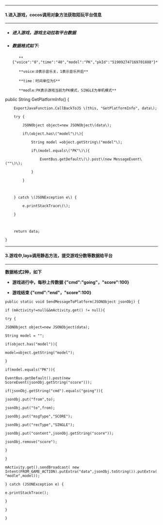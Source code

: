 # 

---

#### 1.进入游戏，cocos调用对象方法获取陌玩平台信息

---

* ##### **进入游戏，游戏主动拉取平台数据**
* ##### 数据格式如下:

  ```
     **{"voice":"0","time":"40","model":"PK","pkId":"519092747169701888"}**

     **voice:0表示音乐关，1表示音乐开启**

     **time：时间单位为S**

     **modle:PK表示游戏当前为PK模式，SINGLE为单机模式**
  ```

public  String GetPlatformInfo\(\) {

```
    ExportJavaFunction.CallBackToJS \(this, "GetPlatformInfo", data\);

    try {

        JSONObject object=new JSONObject\(data\);

        if\(object.has\("model"\)\){

            String model =object.getString\("model"\);

            if\(model.equals\("PK"\)\){

                EventBus.getDefault\(\).post\(new MessageEvent\(""\)\);

            }

        }



    } catch \(JSONException e\) {

        e.printStackTrace\(\);

    }



    return data;

}
```

---

#### 3.游戏中,laya调用静态方法，提交游戏分数等数据给平台

---

**数据格式2种，如下**

* **游戏进行中，每秒上传数据 {"cmd":"going"，"score":100}**

* **游戏结束 {"cmd":"end"，"score":100}**

`public static void SendMessageToPlatform(JSONObject jsonObj) {`

`if (mActivity!=null&&mActivity.get() != null){`

`try {`

`JSONObject object=new JSONObject(data);`

`String model = "";`

`if(object.has("model")){`

`model=object.getString("model");`

`}`

`if(model.equals("PK")){`

`EventBus.getDefault().post(new ScoreEvent(jsonObj.getString("score")));`

`if(jsonObj.getString("cmd").equals("going")){`

`jsonObj.put("from",to);`

`jsonObj.put("to",from);`

`jsonObj.put("msgType","SCORE");`

`jsonObj.put("recType","SINGLE");`

`jsonObj.put("content",jsonObj.getString("score"));`

`jsonObj.remove("score");`

`}`

`}`

`mActivity.get().sendBroadcast( new Intent(FROM_GAME_ACTION).putExtra("data",jsonObj.toString()).putExtra("modle",model));`

`} catch (JSONException e) {`

`e.printStackTrace();`

`}`

`}`

`}`

